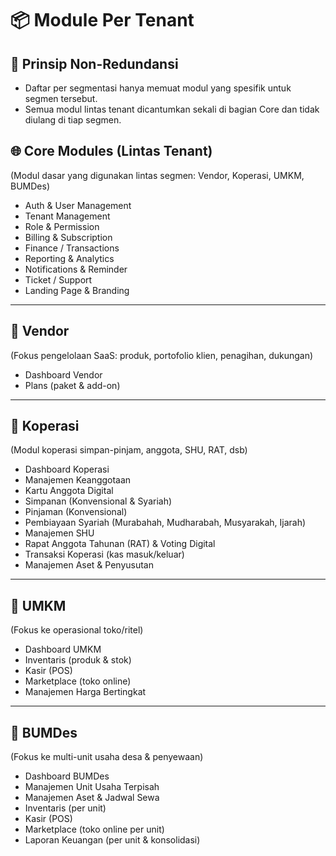 # 📦 Module Per Tenant

## 🧭 Prinsip Non-Redundansi
- Daftar per segmentasi hanya memuat modul yang spesifik untuk segmen tersebut.
- Semua modul lintas tenant dicantumkan sekali di bagian Core dan tidak diulang di tiap segmen.

## 🌐 Core Modules (Lintas Tenant)
(Modul dasar yang digunakan lintas segmen: Vendor, Koperasi, UMKM, BUMDes)

- Auth & User Management
- Tenant Management
- Role & Permission
- Billing & Subscription
- Finance / Transactions
- Reporting & Analytics
- Notifications & Reminder
- Ticket / Support
- Landing Page & Branding

---

## 🏢 Vendor
(Fokus pengelolaan SaaS: produk, portofolio klien, penagihan, dukungan)

- Dashboard Vendor
- Plans (paket & add-on)

---

## 🤝 Koperasi
(Modul koperasi simpan-pinjam, anggota, SHU, RAT, dsb)

- Dashboard Koperasi
- Manajemen Keanggotaan
- Kartu Anggota Digital
- Simpanan (Konvensional & Syariah)
- Pinjaman (Konvensional)
- Pembiayaan Syariah (Murabahah, Mudharabah, Musyarakah, Ijarah)
- Manajemen SHU
- Rapat Anggota Tahunan (RAT) & Voting Digital
- Transaksi Koperasi (kas masuk/keluar)
- Manajemen Aset & Penyusutan

---

## 🛒 UMKM
(Fokus ke operasional toko/ritel)

- Dashboard UMKM
- Inventaris (produk & stok)
- Kasir (POS)
- Marketplace (toko online)
- Manajemen Harga Bertingkat

---

## 🌾 BUMDes
(Fokus ke multi-unit usaha desa & penyewaan)

- Dashboard BUMDes
- Manajemen Unit Usaha Terpisah
- Manajemen Aset & Jadwal Sewa
- Inventaris (per unit)
- Kasir (POS)
- Marketplace (toko online per unit)
- Laporan Keuangan (per unit & konsolidasi)
